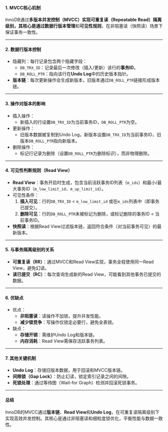 #### **1. MVCC核心机制**

InnoDB通过**多版本并发控制（MVCC）**实现可重复读（Repeatable Read）隔离级别，其核心是通过**数据行版本管理**和**可见性规则**，在非阻塞读（快照读）场景下保证事务一致性。

------

#### **2. 数据行版本控制**

- 隐藏列：每行记录包含两个隐藏字段：
  - `DB_TRX_ID`：记录最后一次修改（插入/更新）该行的**事务ID**。
  - `DB_ROLL_PTR`：指向该行在**Undo Log**中的历史版本指针。
- **版本链**：每次更新操作会生成新版本，旧版本通过`DB_ROLL_PTR`链接形成版本链。

------

#### **3. 操作对版本的影响**

- 插入操作：
  - 新插入的行设置`DB_TRX_ID`为当前事务ID，`DB_ROLL_PTR`为空。
- 更新操作：
  - 旧版本数据被复制到Undo Log，新版本设置`DB_TRX_ID`为当前事务ID，旧版本`DB_ROLL_PTR`指向新版本。
- 删除操作：
  - 标记行记录为删除（设置`DB_ROLL_PTR`为删除标识），而非物理删除。

------

#### **4. 可见性判断规则（Read View）**

- **Read View**：事务开启时生成，包含当前活跃事务ID列表（`m_ids`）和最小/最大事务ID（`m_low_limit_id`、`m_up_limit_id`）。
- 可见性条件：
  1. **插入可见**：行的`DB_TRX_ID` < `m_low_limit_id` 或在`m_ids`列表中（即事务已提交）。
  2. **删除可见**：行的`DB_ROLL_PTR`未被标记为删除，或标记删除的事务ID < 当前事务ID。
- **快照读**：根据Read View过滤版本链，返回符合条件（对当前事务可见）的最新版本。

------

#### **5. 与事务隔离级别的关系**

- **可重复读（RR）**：通过MVCC和Read View实现，事务全程使用同一Read View，避免幻读。
- **读已提交（RC）**：每次查询生成新的Read View，可能看到其他事务已提交的数据。

------

#### **6. 优缺点**

- 优点：
  - **非阻塞读**：读操作不加锁，提升并发性能。
  - **减少锁竞争**：写操作仅锁定必要行，避免全表锁。
- 缺点：
  - **存储开销**：需维护Undo Log和版本链。
  - **内存消耗**：Read View需保存活跃事务列表。

------

#### **7. 其他关键机制**

- **Undo Log**：存储旧版本数据，用于回滚和MVCC版本链。
- **间隙锁（Gap Lock）**：防止幻读，锁定索引记录之间的间隙。
- **死锁处理**：通过等待图（Wait-for Graph）检测并回滚死锁事务。

------

#### **总结**

InnoDB的MVCC通过**版本链**、**Read View**和**Undo Log**，在可重复读隔离级别下实现高效并发控制。其核心是通过非阻塞读和细粒度锁优化，平衡性能与数据一致性。